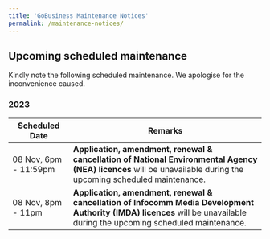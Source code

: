 ```yaml
---
title: 'GoBusiness Maintenance Notices'
permalink: /maintenance-notices/
---
```


## Upcoming scheduled maintenance

Kindly note the following scheduled maintenance. We apologise for the inconvenience caused.

### 2023 

| **Scheduled Date** | **Remarks** |  
|  -----------   |---------------- |  
| 08 Nov, 6pm - 11:59pm | **Application, amendment, renewal & cancellation of National Environmental Agency (NEA) licences** will be unavailable during the upcoming scheduled maintenance. | 
| 08 Nov, 8pm - 11pm | **Application, amendment, renewal & cancellation of Infocomm Media Development Authority (IMDA) licences** will be unavailable during the upcoming scheduled maintenance. | 


   

<script src="/jquery/jquery.min.js"></script>
<script src="/jquery/resize-tables.js"></script>
